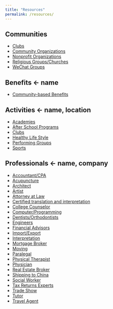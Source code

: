 ```yaml
---
title: "Resources"
permalink: /resources/
---
```


## Communities
- <a href="{{ site.url }}/resources/communities/clubs/">Clubs</a>
- <a href="{{ site.url }}/resources/communities/organizations/">Community Organizations</a>
- <a href="{{ site.url }}/resources/communities/nonprofits/">Nonprofit Organizations</a>
- <a href="{{ site.url }}/resources/communities/religious/">Religious Groups/Churches</a>
- <a href="{{ site.url }}/resources/communities/wechat/">WeChat Groups</a>

## Benefits <- name
- <a href="{{ site.url }}/resources/benefits/community/">Community-based Benefits</a>

## Activities <- name, location
- <a href="{{ site.url }}/resources/activities/academies/">Academies</a>
- <a href="{{ site.url }}/resources/activities/afterschool/">After School Programs</a>
- <a href="{{ site.url }}/resources/activities/clubs/">Clubs</a>
- <a href="{{ site.url }}/resources/activities/healthy/">Healthy Life Style</a>
- <a href="{{ site.url }}/resources/activities/performing/">Performing Groups</a>
- <a href="{{ site.url }}/resources/activities/sports/">Sports</a>


## Professionals <- name, company
- <a href="{{ site.url }}/resources/professionals/accountant/">Accountant/CPA</a>
- <a href="{{ site.url }}/resources/professionals/acupuncture/">Acupuncture</a>
- <a href="{{ site.url }}/resources/professionals/architect/">Architect</a>
- <a href="{{ site.url }}/resources/professionals/artist/">Artist</a>
- <a href="{{ site.url }}/resources/professionals/attorney/">Attorney at Law</a>
- <a href="{{ site.url }}/resources/professionals/cti/">Certified translation and interpretation</a>
- <a href="{{ site.url }}/resources/professionals/collegecounselor/">College Counselor</a>
- <a href="{{ site.url }}/resources/professionals/computerprograming/">Computer/Programming</a>
- <a href="{{ site.url }}/resources/professionals/dentistorthodontist/">Dentists/Orthodontists</a>
- <a href="{{ site.url }}/resources/professionals/engineer/">Engineers</a>
- <a href="{{ site.url }}/resources/professionals/financialadvisor/">Financial Advisors</a>
- <a href="{{ site.url }}/resources/professionals/importexport/">Import/Export</a>
- <a href="{{ site.url }}/resources/professionals/interpretation/">Interpretation</a>
- <a href="{{ site.url }}/resources/professionals/mortgagebroker/">Mortgage Broker</a>
- <a href="{{ site.url }}/resources/professionals/moving/">Moving</a>
- <a href="{{ site.url }}/resources/professionals/paralegal/">Paralegal</a>
- <a href="{{ site.url }}/resources/professionals/physicaltherapist/">Physical Therapist</a>
- <a href="{{ site.url }}/resources/professionals/physician/">Physician</a>
- <a href="{{ site.url }}/resources/professionals/realestatebroker/">Real Estate Broker</a>
- <a href="{{ site.url }}/resources/professionals/shippingchina/">Shipping to China</a>
- <a href="{{ site.url }}/resources/professionals/socialworker/">Social Worker</a>
- <a href="{{ site.url }}/resources/professionals/taxreturn/">Tax Returns Experts</a>
- <a href="{{ site.url }}/resources/professionals/tradeshow/">Trade Show</a>
- <a href="{{ site.url }}/resources/professionals/tutor/">Tutor</a>
- <a href="{{ site.url }}/resources/professionals/travelagent/">Travel Agent</a>
